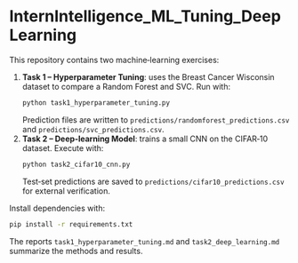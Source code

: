 # InternIntelligence_ML_Tuning_DeepLearning

This repository contains two machine‑learning exercises:

1. **Task 1 – Hyperparameter Tuning**: uses the Breast Cancer Wisconsin dataset to compare a Random Forest and SVC. Run with:
   ```bash
   python task1_hyperparameter_tuning.py
   ```
   Prediction files are written to `predictions/randomforest_predictions.csv` and `predictions/svc_predictions.csv`.
2. **Task 2 – Deep‑learning Model**: trains a small CNN on the CIFAR‑10 dataset. Execute with:
   ```bash
   python task2_cifar10_cnn.py
   ```
   Test‑set predictions are saved to `predictions/cifar10_predictions.csv` for external verification.

Install dependencies with:
```bash
pip install -r requirements.txt
```

The reports `task1_hyperparameter_tuning.md` and `task2_deep_learning.md` summarize the methods and results.
